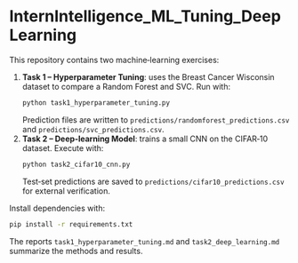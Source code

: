 # InternIntelligence_ML_Tuning_DeepLearning

This repository contains two machine‑learning exercises:

1. **Task 1 – Hyperparameter Tuning**: uses the Breast Cancer Wisconsin dataset to compare a Random Forest and SVC. Run with:
   ```bash
   python task1_hyperparameter_tuning.py
   ```
   Prediction files are written to `predictions/randomforest_predictions.csv` and `predictions/svc_predictions.csv`.
2. **Task 2 – Deep‑learning Model**: trains a small CNN on the CIFAR‑10 dataset. Execute with:
   ```bash
   python task2_cifar10_cnn.py
   ```
   Test‑set predictions are saved to `predictions/cifar10_predictions.csv` for external verification.

Install dependencies with:
```bash
pip install -r requirements.txt
```

The reports `task1_hyperparameter_tuning.md` and `task2_deep_learning.md` summarize the methods and results.
